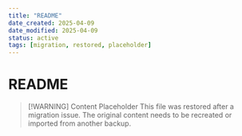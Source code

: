 ```yaml
---
title: "README"
date_created: 2025-04-09
date_modified: 2025-04-09
status: active
tags: [migration, restored, placeholder]
---
```


# README

> [\!WARNING] Content Placeholder
> This file was restored after a migration issue. The original content needs to be recreated or imported from another backup.

